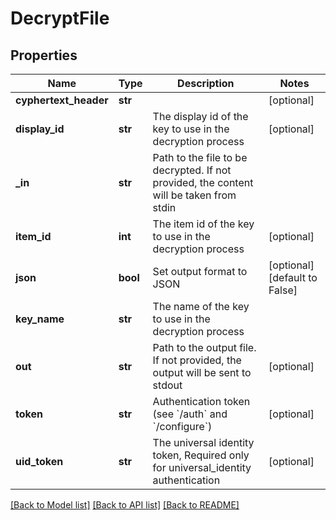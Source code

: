 # DecryptFile

## Properties
Name | Type | Description | Notes
------------ | ------------- | ------------- | -------------
**cyphertext_header** | **str** |  | [optional] 
**display_id** | **str** | The display id of the key to use in the decryption process | [optional] 
**_in** | **str** | Path to the file to be decrypted. If not provided, the content will be taken from stdin | 
**item_id** | **int** | The item id of the key to use in the decryption process | [optional] 
**json** | **bool** | Set output format to JSON | [optional] [default to False]
**key_name** | **str** | The name of the key to use in the decryption process | 
**out** | **str** | Path to the output file. If not provided, the output will be sent to stdout | [optional] 
**token** | **str** | Authentication token (see &#x60;/auth&#x60; and &#x60;/configure&#x60;) | [optional] 
**uid_token** | **str** | The universal identity token, Required only for universal_identity authentication | [optional] 

[[Back to Model list]](../README.md#documentation-for-models) [[Back to API list]](../README.md#documentation-for-api-endpoints) [[Back to README]](../README.md)


